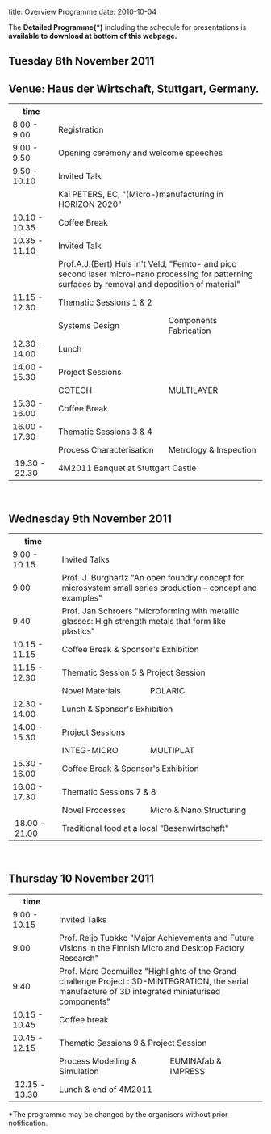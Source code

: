 title: Overview Programme
date: 2010-10-04 

The **Detailed Programme(*)** including the schedule for presentations is **available to download at bottom of this webpage.**
<!--break-->
##  Tuesday 8th November 2011

##  Venue: Haus der Wirtschaft, Stuttgart, Germany.


<table class="info">
<tr><th>time</th><th colspan="2"></th></tr>
<tr class="even emphasis">
  <td>8.00 - 9.00</td>
  <td colspan="2"> Registration </td>
</tr>
<tr>
  <td> 9.00 - 9.50   </td>
  <td colspan="2"> Opening ceremony and welcome speeches</td>
</tr>
<tr class="even emphasis">
  <td> 9.50 - 10.10  </td>
  <td colspan="2"> Invited Talk </td>
</tr>
<tr>
  <td></td>
  <td colspan="2"> Kai PETERS, EC, "(Micro-)manufacturing in HORIZON 2020" </td>
</tr>
<tr class="even refreshments">
  <td> 10.10 - 10.35</td>
  <td colspan="2"> Coffee Break  	</td>
</tr>
<tr class="emphasis">
  <td> 10.35 - 11.10  </td>
  <td colspan="2"> Invited Talk </td>
</tr>
<tr class="even">
  <td></td>
  <td colspan="2"> Prof.A.J.(Bert) Huis in't Veld, "Femto- and pico second laser micro-nano processing for patterning surfaces by removal and deposition of material" </td>
</tr>
<tr class="emphasis">
  <td>11.15 - 12.30</td>
  <td colspan="2"> Thematic Sessions 1 & 2</td>
</tr>
<tr class="even">
  <td> </td>
  <td> Systems Design<br/> </td>
  <td> Components Fabrication<br/> </td>
</tr>
<tr class="refreshments">
  <td> 12.30 - 14.00 </td>
  <td colspan="2"> Lunch</td>
</tr>
<tr class="even">
  <td> 14.00 - 15.30 </td>
  <td colspan="2"> Project Sessions </td>
</tr>
<tr class="emphasis">
  <td> </td>
  <td> COTECH<br/> </td>
  <td> MULTILAYER<br/> </td>
<tr class="even">

<tr class="even refreshments">
  <td> 15.30 - 16.00 </td>
  <td colspan="2"> Coffee Break  	</td>
</tr>
<tr class="emphasis">
  <td> 16.00 - 17.30 </td>
  <td colspan="2"> Thematic Sessions 3 & 4</td>
</tr>
<tr class="even">
  <td> </td>
  <td> Process Characterisation <br /> </td>
  <td> Metrology & Inspection <br /> </td>
</tr>
<tr class=" refreshments">
  <td>&nbsp;19.30&nbsp;-&nbsp;22.30&nbsp;</td>
  <td colspan="2"> 4M2011 Banquet at Stuttgart Castle </td>
</tr>
</table>  
<br />  
  
##  Wednesday 9th November 2011

 
<table class="info">
<tr><th>time</th><th colspan="2"></th></tr>

<tr class="emphasis">
<td> 9.00 - 10.15 </td>
    <td colspan="2"> Invited Talks </td>
</tr>
<tr class="even">
  <td> 9.00 </td>
  <td colspan="2"> Prof. J. Burghartz "An open foundry concept for microsystem small series production – concept and examples" </td>
</tr>
<tr>
  <td> 9.40 </td>
  <td colspan="2"> Prof. Jan Schroers "Microforming with metallic glasses: High strength metals that form like plastics"   </td>
</tr>
<tr class="even refreshments">
  <td> 10.15 - 11.15 </td>
  <td colspan="2"> Coffee Break & Sponsor's Exhibition  </td>
</tr>
<tr class="emphasis">
  <td> 11.15 - 12.30 </td>
  <td colspan="2">Thematic Session 5 & Project Session </td>
</tr>
<tr class="even">
  <td></td>
  <td> Novel Materials<br />  </td>
  <td> POLARIC <br /> </td>
</tr>
<tr class="refreshments">
   <td>   12.30 - 14.00  </td>
   <td colspan="2"> Lunch & Sponsor's Exhibition</td>
</tr>
<tr class="emphasis even">
  <td> 14.00 - 15.30 </td>
  <td colspan="2"> Project Sessions </td>
</tr>
<tr>
  <td> </td>
  <td> INTEG-MICRO  </td>
  <td> MULTIPLAT    </td>
</tr>
<tr class="even refreshments">
  <td> 15.30 - 16.00 </td>
  <td colspan="2"> Coffee Break & Sponsor's Exhibition </td>
</tr>
<tr class="emphasis">
  <td> 16.00 - 17.30 </td>
  <td colspan="2"> Thematic Sessions 7 & 8 </td>
</tr>
<tr class="even">
  <td> </td>
  <td> Novel Processes  </td>
  <td> Micro & Nano Structuring   </td>
</tr>

<tr class=" refreshments">
  <td>&nbsp;18.00&nbsp;-&nbsp;21.00&nbsp;</td>
  <td colspan="2"> Traditional food at a local "Besenwirtschaft"
</td>  
</tr>
</table>  
<br />

##  Thursday 10 November 2011


<table class="info">
<tr><th>time</th><th colspan="2"></th></tr>
<tr class="emphasis">
  <td> 9.00 - 10.15 </td>
  <td colspan="2"> Invited Talks </td>
</tr>
<tr class="even">
  <td> 9.00  </td>
  <td colspan="2"> Prof. Reijo Tuokko "Major Achievements and Future Visions in the Finnish Micro and Desktop Factory Research"   </td>
</tr>
<tr class="">
  <td> 9.40  </td>
  <td colspan="2"> Prof. Marc Desmuillez "Highlights of the Grand challenge Project : 3D-MINTEGRATION, the serial manufacture of 3D integrated miniaturised components"</td>
</tr>
<tr class="even refreshments">
  <td> 10.15 - 10.45</td>
<td colspan="2"> Coffee break </td>
</tr>
<tr class="emphasis">
  <td> 10.45 - 12.15</td>
  <td colspan="2"> Thematic Sessions 9 & Project Session</td>
</tr>
<tr class="even">
  <td> </td>
  <td> Process Modelling & Simulation<br/> </td>
  <td> EUMINAfab & IMPRESS<br/> </td>
</tr>
<tr class=" refreshments">
  <td>&nbsp;12.15&nbsp;-&nbsp;13.30&nbsp;</td>
  <td colspan="2"> Lunch & end of 4M2011</td>
</tr>
</table>

*The programme may be changed by the organisers without prior notification.<br />